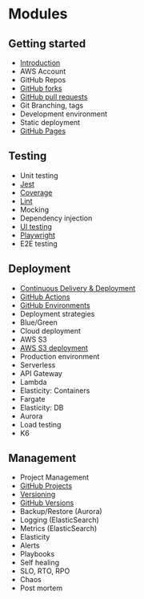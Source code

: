 # Modules

## Getting started

- [Introduction](introduction/introduction.md)
- AWS Account
- GitHub Repos
- [GitHub forks](gitHubForks/gitHubForks.md)
- [GitHub pull requests](gitHubPullRequests/gitHubPullRequests.md)
- Git Branching, tags
- Development environment
- Static deployment
- [GitHub Pages](gitHubPages/gitHubPages.md)

## Testing

- Unit testing
- [Jest](jest/jest.md)
- [Coverage](coverage/coverage.md)
- [Lint](lint/lint.md)
- Mocking
- Dependency injection
- [UI testing](uiTesting/uiTesting.md)
- [Playwright](playwright/playwright.md)
- E2E testing

## Deployment

- [Continuous Delivery & Deployment](continuousDeliveryDeployment/continuousDeliveryDeployment.md)
- [GitHub Actions](gitHubActions/gitHubActions.md)
- [GitHub Environments](gitHubEnvironments/gitHubEnvironments.md)
- Deployment strategies
- Blue/Green
- Cloud deployment
- AWS S3
- [AWS S3 deployment](awsS3Deployment/awsS3Deployment.md)
- Production environment
- Serverless
- API Gateway
- Lambda
- Elasticity: Containers
- Fargate
- Elasticity: DB
- Aurora
- Load testing
- K6

## Management

- Project Management
- [GitHub Projects](gitHubProjects/gitHubProjects.md)
- [Versioning](versioning/versioning.md)
- [GitHub Versions](gitHubVersions/gitHubVersions.md)
- Backup/Restore (Aurora)
- Logging (ElasticSearch)
- Metrics (ElasticSearch)
- Elasticity
- Alerts
- Playbooks
- Self healing
- SLO, RTO, RPO
- Chaos
- Post mortem
